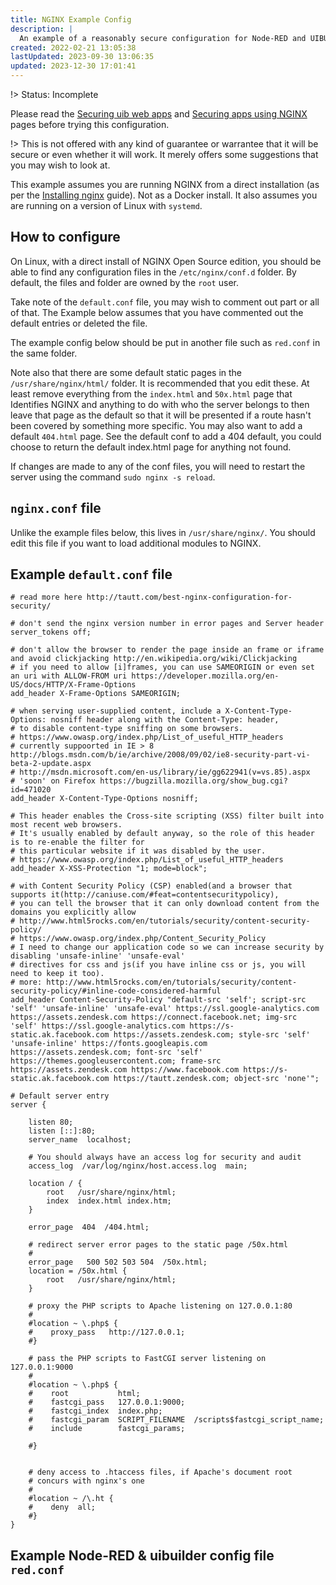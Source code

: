 ```yaml
---
title: NGINX Example Config
description: |
  An example of a reasonably secure configuration for Node-RED and UIBUILDER.
created: 2022-02-21 13:05:38
lastUpdated: 2023-09-30 13:06:35
updated: 2023-12-30 17:01:41
---
```


!> Status: Incomplete

Please read the [Securing uib web apps](security.md) and [Securing apps using NGINX](uib-security-nginx.md) pages before trying this configuration.

!> This is not offered with any kind of guarantee or warrantee that it will be secure or even whether it will work. It merely offers some suggestions that you may wish to look at.

This example assumes you are running NGINX from a direct installation (as per the [Installing nginx](https://nginx.org/en/docs/install.html) guide). Not as a Docker install. It also assumes you are running on a version of Linux with `systemd`.

## How to configure

On Linux, with a direct install of NGINX Open Source edition, you should be able to find any configuration files in the `/etc/nginx/conf.d` folder. By default, the files and folder are owned by the `root` user.

Take note of the `default.conf` file, you may wish to comment out part or all of that. The Example below assumes that you have commented out the default entries or deleted the file.

The example config below should be put in another file such as `red.conf` in the same folder.

Note also that there are some default static pages in the `/usr/share/nginx/html/` folder. It is recommended that you edit these. At least remove everything from the `index.html` and `50x.html` page that Identifies NGINX and anything to do with who the server belongs to then leave that page as the default so that it will be presented if a route hasn't been covered by something more specific. You may also want to add a default `404.html` page. See the default conf to add a 404 default, you could choose to return the default index.html page for anything not found.

If changes are made to any of the conf files, you will need to restart the server using the command `sudo nginx -s reload`.

## `nginx.conf` file

Unlike the example files below, this lives in `/usr/share/nginx/`. You should edit this file if you want to load additional modules to NGINX.

## Example `default.conf` file

```nginx
# read more here http://tautt.com/best-nginx-configuration-for-security/

# don't send the nginx version number in error pages and Server header
server_tokens off;

# don't allow the browser to render the page inside an frame or iframe and avoid clickjacking http://en.wikipedia.org/wiki/Clickjacking
# if you need to allow [i]frames, you can use SAMEORIGIN or even set an uri with ALLOW-FROM uri https://developer.mozilla.org/en-US/docs/HTTP/X-Frame-Options
add_header X-Frame-Options SAMEORIGIN;

# when serving user-supplied content, include a X-Content-Type-Options: nosniff header along with the Content-Type: header,
# to disable content-type sniffing on some browsers.
# https://www.owasp.org/index.php/List_of_useful_HTTP_headers
# currently suppoorted in IE > 8 http://blogs.msdn.com/b/ie/archive/2008/09/02/ie8-security-part-vi-beta-2-update.aspx
# http://msdn.microsoft.com/en-us/library/ie/gg622941(v=vs.85).aspx
# 'soon' on Firefox https://bugzilla.mozilla.org/show_bug.cgi?id=471020
add_header X-Content-Type-Options nosniff;

# This header enables the Cross-site scripting (XSS) filter built into most recent web browsers.
# It's usually enabled by default anyway, so the role of this header is to re-enable the filter for 
# this particular website if it was disabled by the user.
# https://www.owasp.org/index.php/List_of_useful_HTTP_headers
add_header X-XSS-Protection "1; mode=block";

# with Content Security Policy (CSP) enabled(and a browser that supports it(http://caniuse.com/#feat=contentsecuritypolicy),
# you can tell the browser that it can only download content from the domains you explicitly allow
# http://www.html5rocks.com/en/tutorials/security/content-security-policy/
# https://www.owasp.org/index.php/Content_Security_Policy
# I need to change our application code so we can increase security by disabling 'unsafe-inline' 'unsafe-eval'
# directives for css and js(if you have inline css or js, you will need to keep it too).
# more: http://www.html5rocks.com/en/tutorials/security/content-security-policy/#inline-code-considered-harmful
add_header Content-Security-Policy "default-src 'self'; script-src 'self' 'unsafe-inline' 'unsafe-eval' https://ssl.google-analytics.com https://assets.zendesk.com https://connect.facebook.net; img-src 'self' https://ssl.google-analytics.com https://s-static.ak.facebook.com https://assets.zendesk.com; style-src 'self' 'unsafe-inline' https://fonts.googleapis.com https://assets.zendesk.com; font-src 'self' https://themes.googleusercontent.com; frame-src https://assets.zendesk.com https://www.facebook.com https://s-static.ak.facebook.com https://tautt.zendesk.com; object-src 'none'";

# Default server entry
server {

    listen 80;
    listen [::]:80;
    server_name  localhost;

    # You should always have an access log for security and audit
    access_log  /var/log/nginx/host.access.log  main;

    location / {
        root   /usr/share/nginx/html;
        index  index.html index.htm;
    }

    error_page  404  /404.html;

    # redirect server error pages to the static page /50x.html
    #
    error_page   500 502 503 504  /50x.html;
    location = /50x.html {
        root   /usr/share/nginx/html;
    }

    # proxy the PHP scripts to Apache listening on 127.0.0.1:80
    #
    #location ~ \.php$ {
    #    proxy_pass   http://127.0.0.1;
    #}

    # pass the PHP scripts to FastCGI server listening on 127.0.0.1:9000
    #
    #location ~ \.php$ {
    #    root           html;
    #    fastcgi_pass   127.0.0.1:9000;
    #    fastcgi_index  index.php;
    #    fastcgi_param  SCRIPT_FILENAME  /scripts$fastcgi_script_name;
    #    include        fastcgi_params;

    #}


    # deny access to .htaccess files, if Apache's document root
    # concurs with nginx's one
    #
    #location ~ /\.ht {
    #    deny  all;
    #}
}
```

## Example Node-RED & uibuilder config file `red.conf`

```

```
